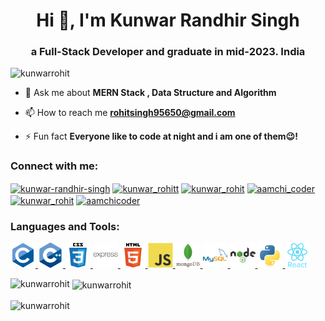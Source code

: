 <h1 align="center">Hi 👋, I'm Kunwar Randhir Singh</h1>
<h3 align="center">a Full-Stack Developer and graduate in mid-2023. India</h3>

<p align="left"> <img src="https://komarev.com/ghpvc/?username=kunwarrohit&label=Profile%20views&color=0e75b6&style=flat" alt="kunwarrohit" /> </p>

- 💬 Ask me about **MERN Stack , Data Structure and Algorithm**

- 📫 How to reach me **rohitsingh95650@gmail.com**

- ⚡ Fun fact **Everyone like to code at night and i am one of them😉!**

<h3 align="left">Connect with me:</h3>
<p align="left">
<a href="https://linkedin.com/in/kunwar-randhir-singh" target="blank"><img align="center" src="https://raw.githubusercontent.com/rahuldkjain/github-profile-readme-generator/master/src/images/icons/Social/linked-in-alt.svg" alt="kunwar-randhir-singh" height="30" width="40" /></a>
<a href="https://instagram.com/kunwar_rohitt" target="blank"><img align="center" src="https://raw.githubusercontent.com/rahuldkjain/github-profile-readme-generator/master/src/images/icons/Social/instagram.svg" alt="kunwar_rohitt" height="30" width="40" /></a>
<a href="https://www.codechef.com/users/kunwar_rohit" target="blank"><img align="center" src="https://cdn.jsdelivr.net/npm/simple-icons@3.1.0/icons/codechef.svg" alt="kunwar_rohit" height="30" width="40" /></a>
<a href="https://www.hackerrank.com/aamchi_coder" target="blank"><img align="center" src="https://raw.githubusercontent.com/rahuldkjain/github-profile-readme-generator/master/src/images/icons/Social/hackerrank.svg" alt="aamchi_coder" height="30" width="40" /></a>
<a href="https://www.leetcode.com/kunwar_rohit" target="blank"><img align="center" src="https://raw.githubusercontent.com/rahuldkjain/github-profile-readme-generator/master/src/images/icons/Social/leet-code.svg" alt="kunwar_rohit" height="30" width="40" /></a>
<a href="https://auth.geeksforgeeks.org/user/aamchicoder" target="blank"><img align="center" src="https://raw.githubusercontent.com/rahuldkjain/github-profile-readme-generator/master/src/images/icons/Social/geeks-for-geeks.svg" alt="aamchicoder" height="30" width="40" /></a>
</p>

<h3 align="left">Languages and Tools:</h3>
<p align="left"> <a href="https://www.cprogramming.com/" target="_blank" rel="noreferrer"> <img src="https://raw.githubusercontent.com/devicons/devicon/master/icons/c/c-original.svg" alt="c" width="40" height="40"/> </a> <a href="https://www.w3schools.com/cpp/" target="_blank" rel="noreferrer"> <img src="https://raw.githubusercontent.com/devicons/devicon/master/icons/cplusplus/cplusplus-original.svg" alt="cplusplus" width="40" height="40"/> </a> <a href="https://www.w3schools.com/css/" target="_blank" rel="noreferrer"> <img src="https://raw.githubusercontent.com/devicons/devicon/master/icons/css3/css3-original-wordmark.svg" alt="css3" width="40" height="40"/> </a> <a href="https://expressjs.com" target="_blank" rel="noreferrer"> <img src="https://raw.githubusercontent.com/devicons/devicon/master/icons/express/express-original-wordmark.svg" alt="express" width="40" height="40"/> </a> <a href="https://www.w3.org/html/" target="_blank" rel="noreferrer"> <img src="https://raw.githubusercontent.com/devicons/devicon/master/icons/html5/html5-original-wordmark.svg" alt="html5" width="40" height="40"/> </a> <a href="https://developer.mozilla.org/en-US/docs/Web/JavaScript" target="_blank" rel="noreferrer"> <img src="https://raw.githubusercontent.com/devicons/devicon/master/icons/javascript/javascript-original.svg" alt="javascript" width="40" height="40"/> </a> <a href="https://www.mongodb.com/" target="_blank" rel="noreferrer"> <img src="https://raw.githubusercontent.com/devicons/devicon/master/icons/mongodb/mongodb-original-wordmark.svg" alt="mongodb" width="40" height="40"/> </a> <a href="https://www.mysql.com/" target="_blank" rel="noreferrer"> <img src="https://raw.githubusercontent.com/devicons/devicon/master/icons/mysql/mysql-original-wordmark.svg" alt="mysql" width="40" height="40"/> </a> <a href="https://nodejs.org" target="_blank" rel="noreferrer"> <img src="https://raw.githubusercontent.com/devicons/devicon/master/icons/nodejs/nodejs-original-wordmark.svg" alt="nodejs" width="40" height="40"/> </a> <a href="https://www.python.org" target="_blank" rel="noreferrer"> <img src="https://raw.githubusercontent.com/devicons/devicon/master/icons/python/python-original.svg" alt="python" width="40" height="40"/> </a> <a href="https://reactjs.org/" target="_blank" rel="noreferrer"> <img src="https://raw.githubusercontent.com/devicons/devicon/master/icons/react/react-original-wordmark.svg" alt="react" width="40" height="40"/> </a> </p>

<p><img align="left" src="https://github-readme-stats.vercel.app/api/top-langs?username=kunwarrohit&show_icons=true&locale=en&layout=compact" alt="kunwarrohit" /></p>

<p>&nbsp;<img align="center" src="https://github-readme-stats.vercel.app/api?username=kunwarrohit&show_icons=true&locale=en" alt="kunwarrohit" /></p>

<p><img align="center" src="https://github-readme-streak-stats.herokuapp.com/?user=kunwarrohit&" alt="kunwarrohit" /></p>
